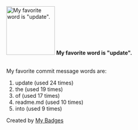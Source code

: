 <img src="https://github.com/my-badges/my-badges/blob/master/src/all-badges/favorite-word/favorite-word.png?raw=true" alt="My favorite word is &quot;update&quot;." title="My favorite word is &quot;update&quot;." width="128">
<strong>My favorite word is &quot;update&quot;.</strong>
<br><br>

My favorite commit message words are:

1. update (used 24 times)
2. the (used 19 times)
3. of (used 17 times)
4. readme.md (used 10 times)
5. into (used 9 times)


Created by <a href="https://github.com/my-badges/my-badges">My Badges</a>